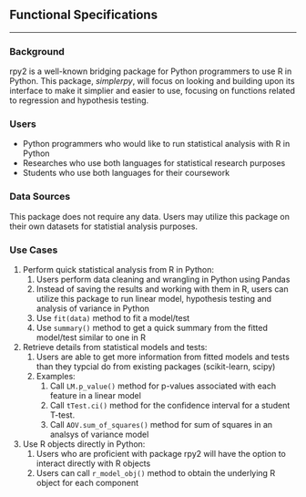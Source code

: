 ## Functional Specifications
___
### Background
rpy2 is a well-known bridging package for Python programmers to use R in Python. This package, *simplerpy*, will focus on looking and building upon its interface to make it simplier and easier to use, focusing on functions related to regression and hypothesis testing.

### Users
* Python programmers who would like to run statistical analysis with R in Python
* Researches who use both languages for statistical research purposes
* Students who use both languages for their coursework

### Data Sources
This package does not require any data. Users may utilize this package on their own datasets for statistial analysis purposes.


### Use Cases
1. Perform quick statistical analysis from R in Python:
   1. Users perform data cleaning and wrangling in Python using Pandas
   2. Instead of saving the results and working with them in R, users can utilize this package to run linear model, hypothesis testing and analysis of variance in Python
   3. Use `fit(data)` method to fit a model/test
   4. Use `summary()` method to get a quick summary from the fitted model/test similar to one in R
2. Retrieve details from statistical models and tests:
   1. Users are able to get more information from fitted models and tests than they typcial do from existing packages (scikit-learn, scipy)
   2. Examples:
      1. Call `LM.p_value()` method for p-values associated with each feature in a linear model
      2. Call `tTest.ci()` method for the confidence interval for a student T-test.
      3. Call `AOV.sum_of_squares()` method for sum of squares in an analsys of variance model
3. Use R objects directly in Python:
   1. Users who are proficient with package rpy2 will have the option to interact directly with R objects
   2. Users can call `r_model_obj()` method to obtain the underlying R object for each component
